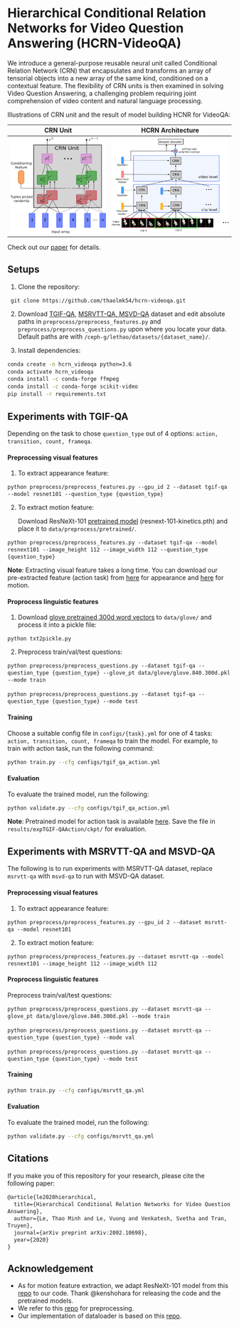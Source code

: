 # Hierarchical Conditional Relation Networks for Video Question Answering (HCRN-VideoQA)

We introduce a general-purpose reusable neural unit called Conditional Relation Network (CRN) that encapsulates and transforms an array of tensorial objects into a new array of the same kind, conditioned on a contextual feature. The flexibility of CRN units is then examined in solving Video Question Answering, a challenging problem requiring joint comprehension of video content and natural language processing.

Illustrations of CRN unit and the result of model building HCNR for VideoQA:

CRN Unit             |  HCRN Architecture
:-------------------------:|:-------------------------:
![](CRNUnit.png)  |  ![](overview.png)

Check out our [paper](https://arxiv.org/abs/2002.10698) for details.

## Setups
1. Clone the repository:
```
 git clone https://github.com/thaolmk54/hcrn-videoqa.git
```

2. Download [TGIF-QA](https://github.com/YunseokJANG/tgif-qa), [MSRVTT-QA, MSVD-QA](https://github.com/xudejing/video-question-answering) dataset and edit absolute paths in `preprocess/preprocess_features.py` and `preprocess/preprocess_questions.py` upon where you locate your data. Default paths are with `/ceph-g/lethao/datasets/{dataset_name}/`.

3. Install dependencies:
```bash
conda create -n hcrn_videoqa python=3.6
conda activate hcrn_videoqa
conda install -c conda-forge ffmpeg
conda install -c conda-forge scikit-video
pip install -r requirements.txt
```

## Experiments with TGIF-QA
Depending on the task to chose `question_type` out of 4 options: `action, transition, count, frameqa`.
#### Preprocessing visual features
1. To extract appearance feature:

```
python preprocess/preprocess_features.py --gpu_id 2 --dataset tgif-qa --model resnet101 --question_type {question_type}
```
    
2. To extract motion feature:

    Download ResNeXt-101 [pretrained model](https://drive.google.com/drive/folders/1zvl89AgFAApbH0At-gMuZSeQB_LpNP-M) (resnext-101-kinetics.pth) and place it to `data/preprocess/pretrained/`.

```
python preprocess/preprocess_features.py --dataset tgif-qa --model resnext101 --image_height 112 --image_width 112 --question_type {question_type}
```

**Note**: Extracting visual feature takes a long time. You can download our pre-extracted feature (action task) from [here](https://bit.ly/2TX9rlZ) for appearance and [here](https://drive.google.com/open?id=1IGxBQthWv9eSKoy-xVZC-10PcVEb-x12) for motion.
#### Proprocess linguistic features
1. Download [glove pretrained 300d word vectors](http://nlp.stanford.edu/data/glove.840B.300d.zip) to `data/glove/` and process it into a pickle file:

 ```
 python txt2pickle.py
```
2. Preprocess train/val/test questions:
```
python preprocess/preprocess_questions.py --dataset tgif-qa --question_type {question_type} --glove_pt data/glove/glove.840.300d.pkl --mode train
    
python preprocess/preprocess_questions.py --dataset tgif-qa --question_type {question_type} --mode test
```      
#### Training
Choose a suitable config file in `configs/{task}.yml` for one of 4 tasks: `action, transition, count, frameqa` to train the model. For example, to train with action task, run the following command:
```bash
python train.py --cfg configs/tgif_qa_action.yml
```

#### Evaluation
To evaluate the trained model, run the following:
```bash
python validate.py --cfg configs/tgif_qa_action.yml
```
**Note**: Pretrained model for action task is available [here](https://drive.google.com/open?id=1xzD4JbuoFYAgJG41eAwBo77i3oVrbKyg). Save the file in `results/expTGIF-QAAction/ckpt/` for evaluation.
## Experiments with MSRVTT-QA and MSVD-QA
The following is to run experiments with MSRVTT-QA dataset, replace `msrvtt-qa` with `msvd-qa` to run with MSVD-QA dataset.
#### Preprocessing visual features
1. To extract appearance feature:
```
python preprocess/preprocess_features.py --gpu_id 2 --dataset msrvtt-qa --model resnet101
``` 
2. To extract motion feature:
```
python preprocess/preprocess_features.py --dataset msrvtt-qa --model resnext101 --image_height 112 --image_width 112
```

#### Proprocess linguistic features
Preprocess train/val/test questions:
```
python preprocess/preprocess_questions.py --dataset msrvtt-qa --glove_pt data/glove/glove.840.300d.pkl --mode train
    
python preprocess/preprocess_questions.py --dataset msrvtt-qa --question_type {question_type} --mode val
    
python preprocess/preprocess_questions.py --dataset msrvtt-qa --question_type {question_type} --mode test
```

#### Training
```bash
python train.py --cfg configs/msrvtt_qa.yml
```

#### Evaluation
To evaluate the trained model, run the following:
```bash
python validate.py --cfg configs/msrvtt_qa.yml
```
## Citations
If you make you of this repository for your research, please cite the following paper:
```
@article{le2020hierarchical,
  title={Hierarchical Conditional Relation Networks for Video Question Answering},
  author={Le, Thao Minh and Le, Vuong and Venkatesh, Svetha and Tran, Truyen},
  journal={arXiv preprint arXiv:2002.10698},
  year={2020}
}
```
## Acknowledgement
- As for motion feature extraction, we adapt ResNeXt-101 model from this [repo](https://github.com/kenshohara/video-classification-3d-cnn-pytorch) to our code. Thank @kenshohara for releasing the code and the pretrained models. 
- We refer to this [repo](https://github.com/facebookresearch/clevr-iep) for preprocessing.
- Our implementation of dataloader is based on this [repo](https://github.com/shijx12/XNM-Net).
